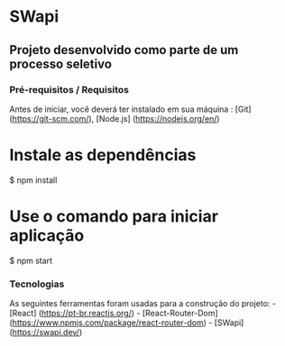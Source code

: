 # SWapi

## Projeto desenvolvido como parte de um processo seletivo

### Pré-requisitos / Requisitos

Antes de iniciar, você deverá ter instalado em sua máquina : 
  [Git] (https://git-scm.com/), [Node.js] (https://nodejs.org/en/)



# Instale as dependências 
$ npm install 

# Use o comando para iniciar aplicação
$ npm start

### Tecnologias

As seguintes ferramentas foram usadas para a construção do projeto:
    - [React] (https://pt-br.reactjs.org/)
    - [React-Router-Dom] (https://www.npmjs.com/package/react-router-dom)
    - [SWapi] (https://swapi.dev/)
  